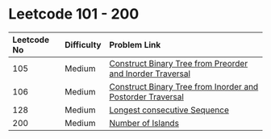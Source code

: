 # Leetcode 101 - 200



| Leetcode No | Difficulty | Problem Link |
| :--- | :--- | :--- |
| 105 | Medium | [Construct Binary Tree from Preorder and Inorder Traversal](../leetcode-medium/leetcode-105-construct-binary-tree-from-preorder-and-inorder-traversal.md) |
| 106 | Medium | [Construct Binary Tree from Inorder and Postorder Traversal](../leetcode-medium/leetcode-106-construct-binary-tree-from-inorder-and-postorder-traversal.md) |
| 128 | Medium | [Longest consecutive Sequence](../leetcode-medium/leetcode-128-longest-consecutive-sequence.md) |
| 200 | Medium | [Number of Islands](../leetcode-medium/leetcode-200-number-of-islands.md) |

